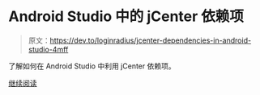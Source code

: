 # Android Studio 中的 jCenter 依赖项

> 原文：<https://dev.to/loginradius/jcenter-dependencies-in-android-studio-4mff>

了解如何在 Android Studio 中利用 jCenter 依赖项。

[继续阅读](https://www.loginradius.com/engineering/blog/how-to-use-jcenter-dependencies-in-android-studio/)